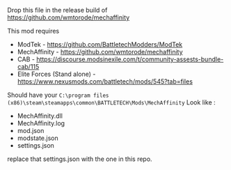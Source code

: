 Drop this file in the release build of https://github.com/wmtorode/mechaffinity

This mod requires 
- ModTek - https://github.com/BattletechModders/ModTek
- MechAffinity -  https://github.com/wmtorode/mechaffinity
- CAB - https://discourse.modsinexile.com/t/community-assests-bundle-cab/115
- Elite Forces  (Stand alone) - https://www.nexusmods.com/battletech/mods/545?tab=files 

Should have your `C:\program files (x86)\steam\steamapps\common\BATTLETECH\Mods\MechAffinity`
Look like :
- MechAffinity.dll
- MechAffinity.log
- mod.json
- modstate.json
- settings.json

replace that settings.json with the one in this repo.

